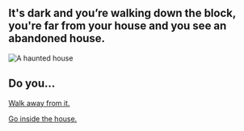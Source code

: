 ## It's dark and you’re walking down the block, you're far from your house and you see an abandoned house.

![A haunted house](https://realtheatre.files.wordpress.com/2015/10/haunted_house.jpg)

## Do you...

[Walk away from it.](situations/mysterious-figure.md)

[Go inside the house.](situations/creepy-noise.md)

